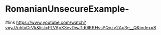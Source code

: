 ﻿# RomanianUnsecureExample-
 #link https://www.youtube.com/watch?v=yJ7phtxCrVk&list=PLVApX3evDwJ1d0lKKHssPQvzv2Ao3e__Q&index=8
